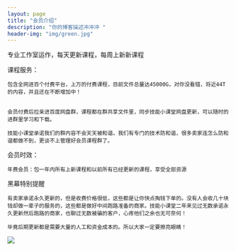 ```yaml
---
layout: page
title: "会员介绍"
description: "你的博客描述冲冲冲 " 
header-img: "img/green.jpg"
---
```


专业工作室运作，每天更新课程，每周上新新课程



课程服务：

    包含全网进百个付费平台，上万的付费课程，目前文件总量达45000G，对你没看错，将近44T的内容，并且还在不断增加中！


    会员付费后拉亲进百度网盘群，课程都在群共享文件里，同步技能小课堂网盘更新，可以随时的进群里学习和下载。

    技能小课堂承诺我们的群内容不会天天被和谐，我们有专门的技术防和谐，很多卖家连怎么防和谐都做不到，更谈不上管理好会员课程群了。



会员时效：

    年费会员：包一年内所有上新课程和以前所有已经更新的课程，享受全部资源



黑幕特别提醒

    有卖家承诺永久更新的，但是收费价格很低，这些都是让你快点掏钱下单的。没有人会收几十块钱却做一辈子的服务的，这些都是做好中间跑路准备的商家。技能小课堂二年来见过无数承诺永久更新然后跑路的商家，也聊过无数被骗的客户，心疼他们之余也无可奈何！

    毕竟后期更新都是需要大量的人工和资金成本的。所以大家一定要擦亮眼睛！


![](https://cdn.jsdelivr.net/gh/luxianchu/picgo/wBDDffvdeLSYwAAAABJRU5ErkJggg==.png)

